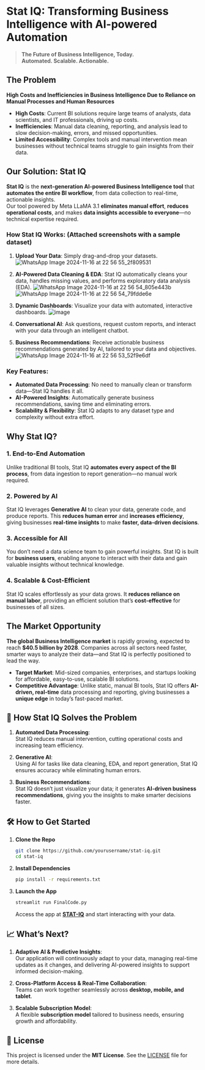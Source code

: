 # **Stat IQ: Transforming Business Intelligence with AI-powered Automation**

> **The Future of Business Intelligence, Today.**  
> **Automated. Scalable. Actionable.**

## **The Problem**

**High Costs and Inefficiencies in Business Intelligence Due to Reliance on Manual Processes and Human Resources**  

- **High Costs**: Current BI solutions require large teams of analysts, data scientists, and IT professionals, driving up costs.
- **Inefficiencies**: Manual data cleaning, reporting, and analysis lead to slow decision-making, errors, and missed opportunities.
- **Limited Accessibility**: Complex tools and manual intervention mean businesses without technical teams struggle to gain insights from their data.


## **Our Solution: Stat IQ**

**Stat IQ** is the **next-generation AI-powered Business Intelligence tool** that **automates the entire BI workflow**, from data collection to real-time, actionable insights.  
Our tool powered by Meta LLaMA 3.1 **eliminates manual effort**, **reduces operational costs**, and makes **data insights accessible to everyone**—no technical expertise required.

### **How Stat IQ Works:** (Attached screenshots with a sample dataset)
1. **Upload Your Data**: Simply drag-and-drop your datasets.
![WhatsApp Image 2024-11-16 at 22 56 55_2f809531](https://github.com/user-attachments/assets/1857d25c-d594-4a97-b7a7-e7e90c031357)


2. **AI-Powered Data Cleaning & EDA**: Stat IQ automatically cleans your data, handles missing values, and performs exploratory data analysis (EDA).
![WhatsApp Image 2024-11-16 at 22 56 54_805e443b](https://github.com/user-attachments/assets/49ca3a02-13e1-49e3-951a-0020df784205)
![WhatsApp Image 2024-11-16 at 22 56 54_79fdde6e](https://github.com/user-attachments/assets/2c7e9866-1b21-4efe-a986-ac2a8ae30f00)


4. **Dynamic Dashboards**: Visualize your data with automated, interactive dashboards.
![image](https://github.com/user-attachments/assets/144e77f8-fa3b-42b7-a272-bdf7adf95453)

5. **Conversational AI**: Ask questions, request custom reports, and interact with your data through an intelligent chatbot.

6. **Business Recommendations**: Receive actionable business recommendations generated by AI, tailored to your data and objectives.
![WhatsApp Image 2024-11-16 at 22 56 53_52f9e6df](https://github.com/user-attachments/assets/63b270c4-081a-41c4-bf56-8ab8e5004c45)

### **Key Features:**
- **Automated Data Processing**: No need to manually clean or transform data—Stat IQ handles it all.
- **AI-Powered Insights**: Automatically generate business recommendations, saving time and eliminating errors.
- **Scalability & Flexibility**: Stat IQ adapts to any dataset type and complexity without extra effort.

## **Why Stat IQ?**

### **1. End-to-End Automation**
Unlike traditional BI tools, Stat IQ **automates every aspect of the BI process**, from data ingestion to report generation—no manual work required.

### **2. Powered by AI**
Stat IQ leverages **Generative AI** to clean your data, generate code, and produce reports. This **reduces human error** and **increases efficiency**, giving businesses **real-time insights** to make **faster, data-driven decisions**.

### **3. Accessible for All**
You don’t need a data science team to gain powerful insights. Stat IQ is built for **business users**, enabling anyone to interact with their data and gain valuable insights without technical knowledge.

### **4. Scalable & Cost-Efficient**
Stat IQ scales effortlessly as your data grows. It **reduces reliance on manual labor**, providing an efficient solution that’s **cost-effective** for businesses of all sizes.

##  **The Market Opportunity**

**The global Business Intelligence market** is rapidly growing, expected to reach **$40.5 billion by 2028**. Companies across all sectors need faster, smarter ways to analyze their data—and Stat IQ is perfectly positioned to lead the way.  

- **Target Market**: Mid-sized companies, enterprises, and startups looking for affordable, easy-to-use, scalable BI solutions.
- **Competitive Advantage**: Unlike static, manual BI tools, Stat IQ offers **AI-driven, real-time** data processing and reporting, giving businesses a **unique edge** in today’s fast-paced market.

## 🎯 **How Stat IQ Solves the Problem**

1. **Automated Data Processing**:  
   Stat IQ reduces manual intervention, cutting operational costs and increasing team efficiency.

2. **Generative AI**:  
   Using AI for tasks like data cleaning, EDA, and report generation, Stat IQ ensures accuracy while eliminating human errors.

3. **Business Recommendations**:  
   Stat IQ doesn’t just visualize your data; it generates **AI-driven business recommendations**, giving you the insights to make smarter decisions faster.


## 🛠️ **How to Get Started**

1. **Clone the Repo**  
    ```bash
    git clone https://github.com/yourusername/stat-iq.git
    cd stat-iq
    ```

2. **Install Dependencies**  
    ```bash
    pip install -r requirements.txt
    ```

3. **Launch the App**  
    ```bash
    streamlit run FinalCode.py
    ```

    Access the app at [**STAT-IQ**](https://stat-iq.streamlit.app/) and start interacting with your data.


## 📈 **What’s Next?**

1. **Adaptive AI & Predictive Insights**:  
   Our application will continuously adapt to your data, managing real-time updates as it changes, and delivering AI-powered insights to support informed decision-making.

2. **Cross-Platform Access & Real-Time Collaboration**:  
   Teams can work together seamlessly across **desktop, mobile, and tablet**.

3. **Scalable Subscription Model**:  
   A flexible **subscription model** tailored to business needs, ensuring growth and affordability.

## 📄 **License**

This project is licensed under the **MIT License**. See the [LICENSE](LICENSE) file for more details.

